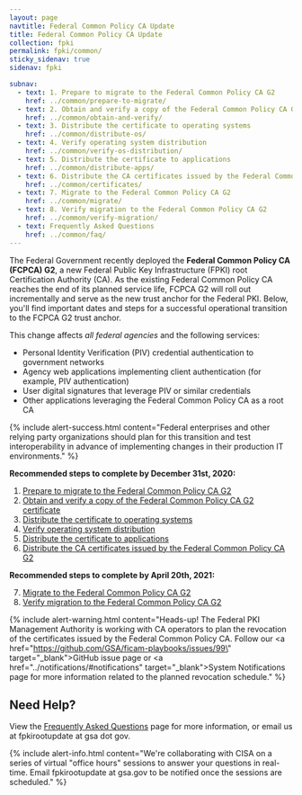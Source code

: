 ```yaml
---
layout: page
navtitle: Federal Common Policy CA Update
title: Federal Common Policy CA Update
collection: fpki
permalink: fpki/common/
sticky_sidenav: true
sidenav: fpki

subnav:
  - text: 1. Prepare to migrate to the Federal Common Policy CA G2
    href: ../common/prepare-to-migrate/
  - text: 2. Obtain and verify a copy of the Federal Common Policy CA G2 certificate
    href: ../common/obtain-and-verify/
  - text: 3. Distribute the certificate to operating systems
    href: ../common/distribute-os/
  - text: 4. Verify operating system distribution
    href: ../common/verify-os-distribution/
  - text: 5. Distribute the certificate to applications
    href: ../common/distribute-apps/
  - text: 6. Distribute the CA certificates issued by the Federal Common Policy CA G2
    href: ../common/certificates/
  - text: 7. Migrate to the Federal Common Policy CA G2
    href: ../common/migrate/
  - text: 8. Verify migration to the Federal Common Policy CA G2
    href: ../common/verify-migration/
  - text: Frequently Asked Questions
    href: ../common/faq/
---
```


The Federal Government recently deployed the **Federal Common Policy CA (FCPCA) G2**, a new Federal Public Key Infrastructure (FPKI) root Certification Authority (CA). As the existing Federal Common Policy CA reaches the end of its planned service life, FCPCA G2 will roll out incrementally and serve as the new trust anchor for the Federal PKI. Below, you'll find important dates and steps for a successful operational transition to the FCPCA G2 trust anchor.

This change affects *all federal agencies* and the following services:

- Personal Identity Verification (PIV) credential authentication to government networks
- Agency web applications implementing client authentication (for example, PIV authentication)
- User digital signatures that leverage PIV or similar credentials
- Other applications leveraging the Federal Common Policy CA as a root CA

{% include alert-success.html content="Federal enterprises and other relying party organizations should plan for this transition and test interoperability in advance of implementing changes in their production IT environments." %} 

**Recommended steps to complete by December 31st, 2020:**

<ol>
   <li><a href="../common/prepare-to-migrate/">Prepare to migrate to the Federal Common Policy CA G2</a></li>
   <li><a href="../common/obtain-and-verify/">Obtain and verify a copy of the Federal Common Policy CA G2 certificate</a></li>
   <li><a href="../common/distribute-os/">Distribute the certificate to operating systems</a></li>
   <li><a href="../common/verify-os-distribution/">Verify operating system distribution</a></li>
   <li><a href="../common/distribute-apps/">Distribute the certificate to applications</a></li>
   <li><a href="../common/certificates/">Distribute the CA certificates issued by the Federal Common Policy CA G2</a></li>
</ol>
    
**Recommended steps to complete by April 20th, 2021:**

<ol>
   <li value="7"><a href="../common/migrate/">Migrate to the Federal Common Policy CA G2</a></li>
   <li value="8"><a href="../common/verify-migration/">Verify migration to the Federal Common Policy CA G2</a></li>
</ol>


{% include alert-warning.html content="Heads-up! The Federal PKI Management Authority is working with CA operators to plan the revocation of the certificates issued by the Federal Common Policy CA.  Follow our <a href=\"https://github.com/GSA/ficam-playbooks/issues/99\" target=\"_blank\">GitHub issue page or <a href=\"../notifications/#notifications\" target=\"_blank\">System Notifications</a> page for more information related to the planned revocation schedule." %} 

## Need Help?

View the [Frequently Asked Questions](../common/faq/) page for more information, or email us at fpkirootupdate at gsa dot gov.

{% include alert-info.html content="We're collaborating with CISA on a series of virtual \"office hours\" sessions to answer your questions in real-time.  Email fpkirootupdate at gsa.gov to be notified once the sessions are scheduled." %} 


